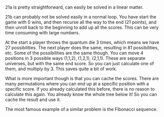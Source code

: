 21a is pretty straightforward, can easily be solved in a linear matter.

21b can probably not be solved easily in a normal loop. You have start the game with 0 wins, and then recurse all the way to the end (21 points), and then unroll back to the beginning to add up all the scores. This can be very time consuming with large numbers. 

At the start a player throws the quantum die 3 times, which means we have 27 possibilities. The next player does the same, resulting in 81 possibilities, etc. Some of the possibilities are the same though. You can move 4 positions in 3 possible ways (1,1,2), (1,2,1), (2,1,1). These are separate universes, but with the same end score. So you can just calculate one of them, and multiply by 3. This saves quite a bit of work.

What is more important though is that you can cache the scores. There are many permutations where you can end up at a specific position with a specific score. If you already calculated this before, there is no reason to calculate this again. You already know the whole tree below it! So you can cache the result and use it.

The most famous example of a similar problem is the Fibonacci sequence. 


